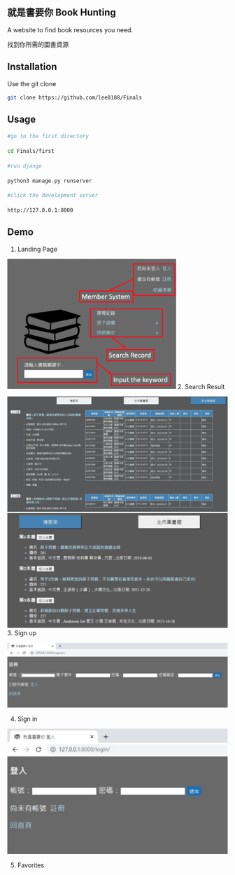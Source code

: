 ## 就是書要你 Book Hunting

A website to find book resources you need.

找到你所需的圖書資源
## Installation

Use the git clone

```bash
git clone https://github.com/lee0188/Finals
```

## Usage

```bash
#go to the first directory

cd Finals/first

#run django

python3 manage.py runserver

#click the development server

http://127.0.0.1:8000
```

## Demo

1. Landing Page
<img width ="ˇ386" height = "297" src ="https://github.com/lee0188/Readme-test/blob/main/Readme/LandingPage.png">
2. Search Result

![image](https://github.com/lee0188/Readme-test/blob/main/Readme/search%20result%20library.png)
![image](https://github.com/lee0188/Readme-test/blob/main/Readme/search%20result.png)
3. Sign up

![image](https://github.com/lee0188/Readme-test/blob/main/Readme/signup.png)


4. Sign in

![image](https://github.com/lee0188/Readme-test/blob/main/Readme/login.png)

5. Favorites

